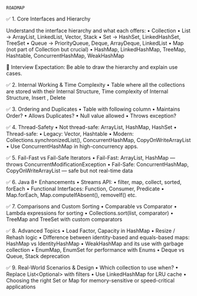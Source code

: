 `ROADMAP`

✅ 1. Core Interfaces and Hierarchy

Understand the interface hierarchy and what each offers:
•	Collection
•	List → ArrayList, LinkedList, Vector, Stack
•	Set → HashSet, LinkedHashSet, TreeSet
•	Queue → PriorityQueue, Deque, ArrayDeque, LinkedList
•	Map (not part of Collection but crucial)
•	HashMap, LinkedHashMap, TreeMap, Hashtable, ConcurrentHashMap, WeakHashMap

🧠 Interview Expectation: Be able to draw the hierarchy and explain use cases.

✅ 2. Internal Working & Time Complexity
• Table where all the collections are stored with their
Internal Structure, Time complexity of Internal Structure, Insert
, Delete

✅ 3. Ordering and Duplicates
•   Table with following column
•	Maintains Order?
•	Allows Duplicates?
•	Null value allowed
•	Throws exception?

✅ 4. Thread-Safety
•	Not thread-safe: ArrayList, HashMap, HashSet
•	Thread-safe:
•	Legacy: Vector, Hashtable
•	Modern: Collections.synchronizedList(), ConcurrentHashMap, CopyOnWriteArrayList
•	Use ConcurrentHashMap in high-concurrency apps.

✅ 5. Fail-Fast vs Fail-Safe Iterators
•	Fail-Fast: ArrayList, HashMap — throws ConcurrentModificationException
•	Fail-Safe: ConcurrentHashMap, CopyOnWriteArrayList — safe but not real-time data

✅ 6. Java 8+ Enhancements
•	Streams API:
•	filter, map, collect, sorted, forEach
•	Functional Interfaces: Function, Consumer, Predicate
•	Map.forEach, Map.computeIfAbsent(), removeIf() etc.

✅ 7. Comparisons and Custom Sorting
•	Comparable<T> vs Comparator<T>
•	Lambda expressions for sorting
•	Collections.sort(list, comparator)
•	TreeMap and TreeSet with custom comparators

✅ 8. Advanced Topics
•	Load Factor, Capacity in HashMap
•	Resize / Rehash logic
•	Difference between identity-based and equals-based maps: HashMap vs IdentityHashMap
•	WeakHashMap and its use with garbage collection
•	EnumMap, EnumSet for performance with Enums
•	Deque vs Queue, Stack deprecation


✅ 9. Real-World Scenarios & Design
•	Which collection to use when?
•	Replace List<Optional<T>> with filters
•	Use LinkedHashMap for LRU cache
•	Choosing the right Set or Map for memory-sensitive or speed-critical applications